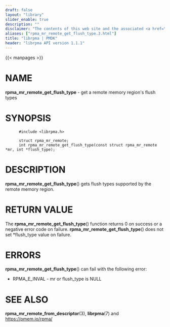 ```yaml
---
draft: false
layout: "library"
slider_enable: true
description: ""
disclaimer: "The contents of this web site and the associated <a href=\"https://github.com/pmem\">GitHub repositories</a> are BSD-licensed open source."
aliases: ["rpma_mr_remote_get_flush_type.3.html"]
title: "librpma | PMDK"
header: "librpma API version 1.1.1"
---
```

{{< manpages >}}

[comment]: <> (SPDX-License-Identifier: BSD-3-Clause)
[comment]: <> (Copyright 2020-2023, Intel Corporation)

# NAME

**rpma_mr_remote_get_flush_type** - get a remote memory region\'s flush
types

# SYNOPSIS

          #include <librpma.h>

          struct rpma_mr_remote;
          int rpma_mr_remote_get_flush_type(const struct rpma_mr_remote *mr, int *flush_type);

# DESCRIPTION

**rpma_mr_remote_get_flush_type**() gets flush types supported by the
remote memory region.

# RETURN VALUE

The **rpma_mr_remote_get_flush_type**() function returns 0 on success or
a negative error code on failure. **rpma_mr_remote_get_flush_type**()
does not set \*flush_type value on failure.

# ERRORS

**rpma_mr_remote_get_flush_type**() can fail with the following error:

-   RPMA_E\_INVAL - mr or flush_type is NULL

# SEE ALSO

**rpma_mr_remote_from_descriptor**(3), **librpma**(7) and
https://pmem.io/rpma/
